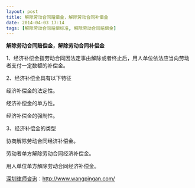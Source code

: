 ```yaml
---
layout: post
title: 解除劳动合同赔偿金，解除劳动合同补偿金
date: 2014-04-03 17:14
tags: [解除劳动合同赔偿标准, 解除劳动合同赔偿金]
---
```

<strong>解除劳动合同赔偿金，解除劳动合同补偿金</strong>

1、经济补偿金指劳动合同因法定事由解除或者终止后，用人单位依法应当向劳动者支付一定数额的补偿金。

2、经济补偿金具有以下特征

经济补偿金的法定性。

经济补偿金的单方性。

经济补偿金的强制性。

3、经济补偿金的类型

协商解除劳动合同经济补偿金。

劳动者单方解除劳动合同经济补偿金。

用人单位单方解除劳动合同经济补偿金。

<a href="http://www.wangpingan.com/">深圳律师咨询</a>：<a href="http://www.wangpingan.com/">http://www.wangpingan.com/</a>

